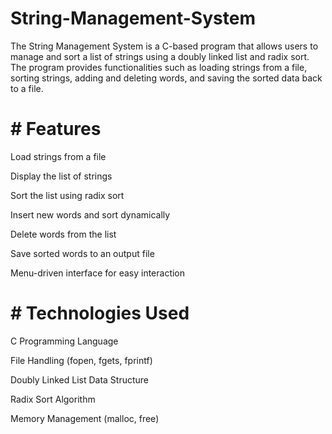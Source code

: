 # String-Management-System
The String Management System is a C-based program that allows users to manage and sort a list of strings using a doubly linked list and radix sort. The program provides functionalities such as loading strings from a file, sorting strings, adding and deleting words, and saving the sorted data back to a file.
# # Features

Load strings from a file

Display the list of strings

Sort the list using radix sort

Insert new words and sort dynamically

Delete words from the list

Save sorted words to an output file

Menu-driven interface for easy interaction

# # Technologies Used

C Programming Language

File Handling (fopen, fgets, fprintf)

Doubly Linked List Data Structure

Radix Sort Algorithm

Memory Management (malloc, free)

